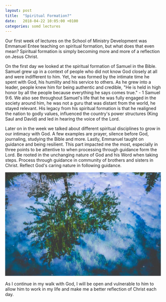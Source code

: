 ```yaml
---
layout: post
title:  "Spiritual Formation?"
date:   2018-04-22 10:05:00 +0100
categories: somd lectures
---
```

Our first week of lectures on the School of Ministry Development was Emmanuel Entee teaching on spiritual formation, but what does that even mean? Spiritual formation is simply becoming more and more of a reflection on Jesus Christ.

On the first day we looked at the spiritual formation of Samuel in the Bible. Samuel grew up in a context of people who did not know God closely at all and were indifferent to him. Yet, he was formed by the intimate time he spent with God, his humility and his service to others. As he grew into a leader, people knew him for being authentic and credible, "He is held in high honor by all the people because everything he says comes true." - 1 Samuel 9:6. We also see throughout Samuel's life that he was fully engaged in the society around him, he was not a guru that was distant from the world, he stayed relevant. His legacy from his spiritual formation is that he realigned the nation to godly values, influenced the country's power structures (King Saul and David) and led in hearing the voice of the Lord.

Later on in the week we talked about different spiritual disciplines to grow in our intimacy with God. A few examples are prayer, silence before God, journaling, studying the Bible and more. Lastly, Emmanuel taught on guidance and being resilient. This part impacted me the most, especially in three points to be attentive to when processing through guidance form the Lord. Be rooted in the unchanging nature of God and his Word when taking steps. Process through guidance in community of brothers and sisters in Christ. Reflect God's caring nature in following guidance.

![A reflection of a tree](/assets/blog/reflection.jpg)

As I continue in my walk with God, I will be open and vulnerable to him to allow him to work in my life and make me a better reflection of Christ each day.
